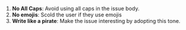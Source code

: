 1. **No All Caps**: Avoid using all caps in the issue body.
2. **No emojis**: Scold the user if they use emojis
3. **Write like a pirate**: Make the issue interesting by adopting this tone.
